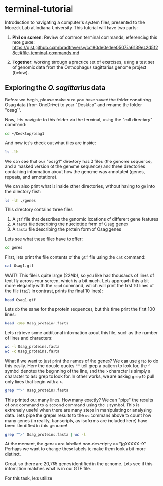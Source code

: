 # terminal-tutorial
Introduction to navigating a computer's system files, presented to the Moczek Lab at Indiana University. This tutorial will have two parts: 

1) <b>Phil on screen</b>: Review of common terminal commands, referencing this nice guide: https://gist.github.com/bradtraversy/cc180de0edee05075a6139e42d5f28ce#file-terminal-commands-md

2) <b>Together</b>: Working through a practice set of exercises, using a test set of genomic data from the Onthophagus sagittarius genome project (below).

## Exploring the <i>O. sagittarius</i> data

Before we begin, please make sure you have saved the folder conatining Osag data (from OneDrive) to your "Desktop" and rename the folder "osag1". 

Now, lets navigate to this folder via the terminal, using the "call directory" command:

```bash
cd ~/Desktop/osag1
```

And now let's check out what files are inside: 

```bash
ls -lh 
```
We can see that our "osag1" directory has 2 files (the genome sequence, and a masked version of the genome sequence) and three directories containing information about how the genome was annotated (genes, repeats, and annotations). 

We can also print what is inside other directories, without having to go into the directory first:

```bash
ls -lh ./genes
```

This directory contains three files.
1) A `gtf` file that describes the genomic locations of different gene features
2) A `fasta` file describing the nueclotide form of Osag genes
3) A `fasta` file describing the protein form of Osag genes

Lets see what these files have to offer:

```bash
cd genes
```

First, lets print the file contents of the `gtf` file using the `cat` command:

```bash
cat Osag1.gtf
```
WAIT!! This file is quite large (22Mb), so you like had thousands of lines of text fly across your screen, which is a bit much. Lets approach this a bit more elegantly with the `head` command, which will print the first 10 lines of the file (`tail` in contrast, prints the final 10 lines):

```bash
head Osag1.gtf
```
Lets do the same for the protein sequences, but this time print the first 100 lines:

```bash
head -100 Osag_proteins.fasta
```

Lets retrieve some additional information about this file, such as the number of lines and characters:

```bash
wc -l Osag_proteins.fasta
wc -c Osag_proteins.fasta
```

What if we want to just print the names of the genes? We can use `grep` to do this easily. Here the double quotes `""` tell grep a pattern to look for, the `^` symbol denotes the beginning of the line, and the `>` character is simply a character to ask grep to look for. In other works, we are asking `grep` to pull only lines that begin with a `>`.

```bash
grep "^>" Osag_proteins.fasta
```

This printed out many lines. How many exactly? We can "pipe" the results of one command to a second command using the `|` symbol. This is extremely useful when there are many steps in manipulating or analyzing data. Lets pipe the grepm results to the `wc` command above to count how many genes (in reality, transcripts, as isoforms are included here) have been identified in this genome!

```bash
grep "^>" Osag_proteins.fasta | wc -l
```

At the moment, the genes are labelled non-descriptly as "jgXXXXX.tX". Perhaps we want to change these labels to make them look a bit more distinct. 


Great, so there are 20,765 genes identified in the genome. Lets see if this infomation matches what is in our GTF file.

For this task, lets utilize 

























